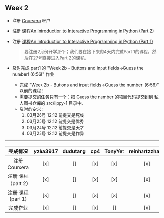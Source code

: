 ## Week 2

- 注册 [Coursera](https://www.coursera.org/login?post_redirect=https%3A%2F%2Fwww.coursera.org%2Faccount%2Flogout) 账户

- 注册 [课程An Introduction to Interactive Programming in Python (Part 2)](https://www.coursera.org/course/interactivepython2)

- 注册 [课程An Introduction to Interactive Programming in Python (Part 1)](https://www.coursera.org/course/interactivepython1)
  >要注册2月份开学那个；我们要在接下来的4天内完成Part 1的课程，然后在27号直接进入Part 2的课程。

- 及时完成 part1 的 "Week 2b - Buttons and input fields->Guess the number! (6:56)" 作业  
	* 完成 "Week 2b - Buttons and input fields->Guess the number! (6:56)" 以前的课程！  
	* 需要提交的任务只有一个：把 Guess the number 的项目代码提交到到 私人图书仓库的 src/iippy-1 目录中。  
	* 及时的定义：
		1. 03月26号 12:12 前提交是死线  
		2. 03月25号 12:12 前提交是优秀  
		3. 03月24号 12:12 前提交是天才  
		4. 03月23号 12:12 前提交是作弊  


--------

完成情况                       | yzha3917 | dudutang | cp4 | TonyYet | reinhartzzhang | xiaokechenchen | zxcbbn
:-----:|:-----:|:-----:|:-----:|:----:|:-----:|:-----:|:------:
注册 Coursera                  | [x]      | []       | [x] | [x]     | [x]            | []        | [x] 
注册 课程（part 2）            | [x]      | []       | [x] | [x]     | [x]            | []        | [x] 
注册 课程  (part 1)            | [x]      | []       | [x] | [x]     | [x]            | []        | [x] 
完成作业                       | [x]      | []       | [x] | []      | [x]            | []        | [] 

